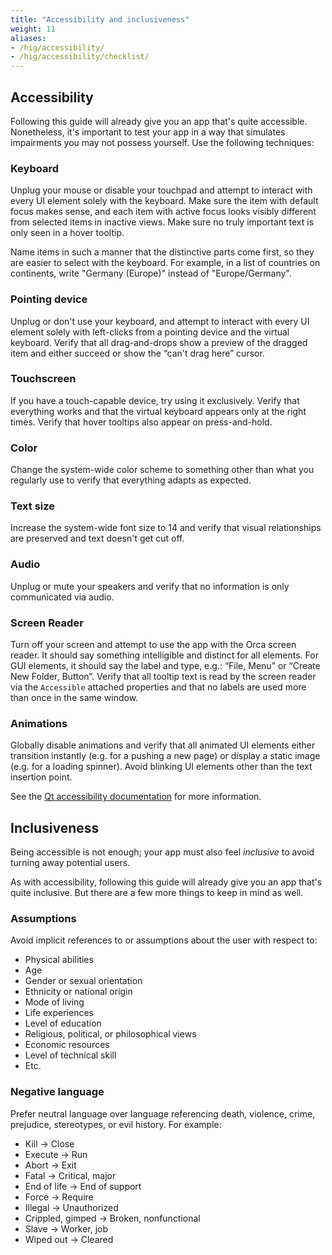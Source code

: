 ```yaml
---
title: "Accessibility and inclusiveness"
weight: 11
aliases:
- /hig/accessibility/
- /hig/accessibility/checklist/
---
```


## Accessibility
Following this guide will already give you an app that's quite accessible. Nonetheless, it's important to test your app in a way that simulates impairments you may not possess yourself. Use the following techniques:

### Keyboard
Unplug your mouse or disable your touchpad and attempt to interact with every UI element solely with the keyboard. Make sure the item with default focus makes sense, and each item with active focus looks visibly different from selected items in inactive views. Make sure no truly important text is only seen in a hover tooltip.

Name items in such a manner that the distinctive parts come first, so they are easier to select with the keyboard. For example, in a list of countries on continents, write "Germany (Europe)" instead of "Europe/Germany".

### Pointing device
Unplug or don't use your keyboard, and attempt to interact with every UI element solely with left-clicks from a pointing device and the virtual keyboard. Verify that all drag-and-drops show a preview of the dragged item and either succeed or show the “can't drag here” cursor.

### Touchscreen
If you have a touch-capable device, try using it exclusively. Verify that everything works and that the virtual keyboard appears only at the right times. Verify that hover tooltips also appear on press-and-hold.

### Color
Change the system-wide color scheme to something other than what you regularly use to verify that everything adapts as expected.

### Text size
Increase the system-wide font size to 14 and verify that visual relationships are preserved and text doesn't get cut off.

### Audio
Unplug or mute your speakers and verify that no information is only communicated via audio.

### Screen Reader
Turn off your screen and attempt to use the app with the Orca screen reader. It should say something intelligible and distinct for all elements. For GUI elements, it should say the label and type, e.g.: “File, Menu” or “Create New Folder, Button”. Verify that all tooltip text is read by the screen reader via the `Accessible` attached properties and that no labels are used more than once in the same window.

### Animations
Globally disable animations and verify that all animated UI elements either transition instantly (e.g. for a pushing a new page) or display a static image (e.g. for a loading spinner). Avoid blinking UI elements other than the text insertion point.

See the [Qt accessibility documentation](https://doc.qt.io/qt-6/accessible.html) for more information.


## Inclusiveness
Being accessible is not enough; your app must also feel _inclusive_ to avoid turning away potential users.

As with accessibility, following this guide will already give you an app that's quite inclusive. But there are a few more things to keep in mind as well.

### Assumptions
Avoid implicit references to or assumptions about the user with respect to:
- Physical abilities
- Age
- Gender or sexual orientation
- Ethnicity or national origin
- Mode of living
- Life experiences
- Level of education
- Religious, political, or philosophical views
- Economic resources
- Level of technical skill
- Etc.

### Negative language
Prefer neutral language over language referencing death, violence, crime, prejudice, stereotypes, or evil history. For example:
- Kill → Close
- Execute → Run
- Abort → Exit
- Fatal → Critical, major
- End of life → End of support
- Force → Require
- Illegal → Unauthorized
- Crippled, gimped → Broken, nonfunctional
- Slave → Worker, job
- Wiped out → Cleared
